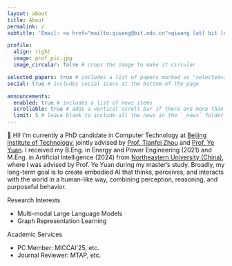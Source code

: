 ```yaml
---
layout: about
title: About
permalink: /
subtitle: 'Email: <a href="mailto:qiwang@bit.edu.cn">qiwang [at] bit [dot] edu [dot] cn</a>'

profile:
  align: right
  image: prof_pic.jpg
  image_circular: false # crops the image to make it circular

selected_papers: true # includes a list of papers marked as "selected={true}"
social: true # includes social icons at the bottom of the page

announcements:
  enabled: true # includes a list of news items
  scrollable: true # adds a vertical scroll bar if there are more than 3 news items
  limit: 5 # leave blank to include all the news in the `_news` folder
---
```


👋 Hi! I'm currently a PhD candidate in Computer Technology at [Beijing Institute of Technology](https://www.bit.edu.cn/), jointly advised by [Prof. Tianfei Zhou](https://www.tfzhou.com/) and [Prof. Ye Yuan](https://dblp.uni-trier.de/pid/33/6315-1.html). I received my B.Eng. in Energy and Power Engineering (2021) and M.Eng. in Artificial Intelligence (2024) from [Northeastern University (China)](https://neu.edu.cn/), where I was advised by Prof. Ye Yuan during my master’s study. Broadly, my long-term goal is to create embodied AI that thinks, perceives, and interacts with the world in a human-like way, combining perception, reasoning, and purposeful behavior.

Research Interests
+ Multi-modal Large Language Models
+ Graph Representation Learning

Academic Services
+ PC Member: MICCAI'25, etc.
+ Journal Reviewer: MTAP, etc.
